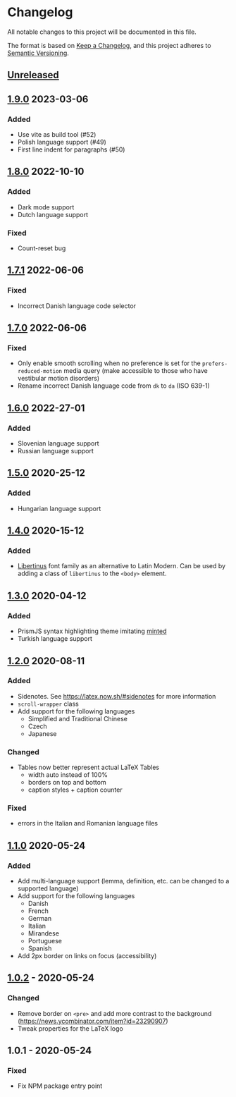 # Changelog

All notable changes to this project will be documented in this file.

The format is based on [Keep a Changelog](https://keepachangelog.com/en/1.0.0/), and this project adheres to [Semantic Versioning](https://semver.org/spec/v2.0.0.html).

## [Unreleased](https://github.com/vincentdoerig/latex-css/compare/v1.9.0...master)

## [1.9.0](https://github.com/vincentdoerig/latex-css/compare/v1.8.0...v1.9.0) 2023-03-06

### Added

- Use vite as build tool (#52)
- Polish language support (#49)
- First line indent for paragraphs (#50)

## [1.8.0](https://github.com/vincentdoerig/latex-css/compare/v1.7.0...v1.8.0) 2022-10-10

### Added
- Dark mode support
- Dutch language support

### Fixed
- Count-reset bug

## [1.7.1](https://github.com/vincentdoerig/latex-css/compare/v1.7.0...v1.7.1) 2022-06-06

### Fixed
- Incorrect Danish language code selector

## [1.7.0](https://github.com/vincentdoerig/latex-css/compare/v1.6.0...v1.7.0) 2022-06-06

### Fixed
- Only enable smooth scrolling when no preference is set for the `prefers-reduced-motion` media query (make accessible to those who have vestibular motion disorders)
- Rename incorrect Danish language code from `dk` to `da` (ISO 639-1)

## [1.6.0](https://github.com/vincentdoerig/latex-css/compare/v1.5.0...v1.6.0) 2022-27-01

### Added
- Slovenian language support
- Russian language support

## [1.5.0](https://github.com/vincentdoerig/latex-css/compare/v1.4.0...v1.5.0) 2020-25-12

### Added
- Hungarian language support

## [1.4.0](https://github.com/vincentdoerig/latex-css/compare/v1.3.0...v1.4.0) 2020-15-12

### Added
- [Libertinus](https://github.com/alerque/libertinus) font family as an alternative to Latin Modern. Can be used by adding a class of `libertinus` to the `<body>` element.

## [1.3.0](https://github.com/vincentdoerig/latex-css/compare/v1.2.0...v1.3.0) 2020-04-12

### Added
- PrismJS syntax highlighting theme imitating [minted](https://github.com/gpoore/minted)
- Turkish language support

## [1.2.0](https://github.com/vincentdoerig/latex-css/compare/v1.1.0...v1.2.0) 2020-08-11

### Added
- Sidenotes. See https://latex.now.sh/#sidenotes for more information
- `scroll-wrapper` class
- Add support for the following languages
  - Simplified and Traditional Chinese
  - Czech
  - Japanese

### Changed
- Tables now better represent actual LaTeX Tables
  - width auto instead of 100%
  - borders on top and bottom
  - caption styles + caption counter

### Fixed
- errors in the Italian and Romanian language files

## [1.1.0](https://github.com/vincentdoerig/latex-css/compare/v1.0.2...v1.1.0) 2020-05-24

### Added

- Add multi-language support (lemma, definition, etc. can be changed to a supported language)
- Add support for the following languages
  - Danish
  - French
  - German
  - Italian
  - Mirandese
  - Portuguese
  - Spanish
- Add 2px border on links on focus (accessibility)

## [1.0.2](https://github.com/vincentdoerig/latex-css/compare/v1.0.1...v1.0.2) - 2020-05-24

### Changed

- Remove border on `<pre>` and add more contrast to the background (https://news.ycombinator.com/item?id=23290907)
- Tweak properties for the LaTeX logo

## 1.0.1 - 2020-05-24

### Fixed

- Fix NPM package entry point
